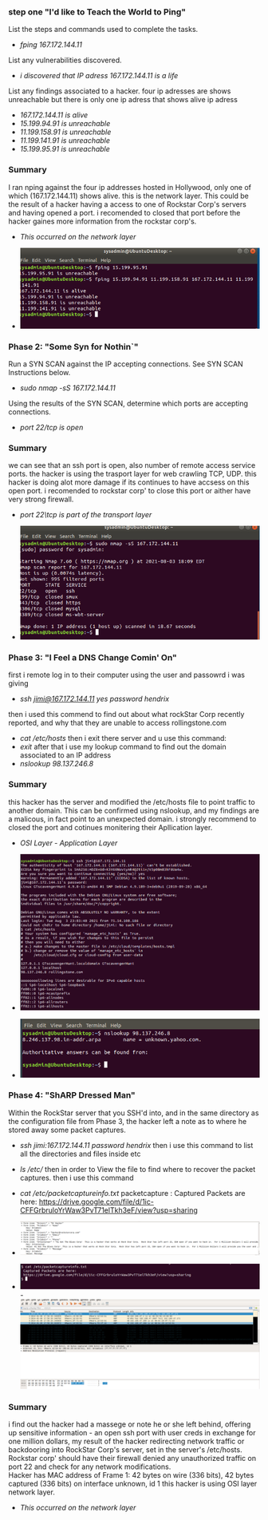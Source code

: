 ### step one "I'd like to Teach the World to Ping"

List the steps and commands used to complete the tasks.
- *fping  167.172.144.11* 

List any vulnerabilities discovered.
- *i discovered that IP adress 167.172.144.11 is a life*

List any findings associated to a hacker.
four ip adresses are shows unreachable but there is only one ip adress that shows alive ip adress
- *167.172.144.11 is alive*
- *15.199.94.91 is unreachable*
- *11.199.158.91 is unreachable*
- *11.199.141.91 is unreachable*
- *15.199.95.91 is unreachable*
### Summary

I ran nping against the four ip addresses hosted in Hollywood, only one of which (167.172.144.11) shows alive. this is the network layer. This could be the result of a hacker having a access to one of Rockstar Corp's servers and having opened a port. i recomended to closed that port before the hacker gaines more information from the rockstar corp's.

- *This occurred on the network layer*

- *![using nping for th ip adresses](./Images/snap_1.PNG)*

### Phase 2:  "Some Syn for Nothin`"

Run a SYN SCAN against the IP accepting connections. See SYN SCAN Instructions below.
- *sudo nmap -sS 167.172.144.11*

Using the results of the SYN SCAN, determine which ports are accepting connections.

- *port 22/tcp is open*

### Summary

we can see that an ssh port is open, also number of remote access service ports. the hacker is using the trasport layer for web crawling TCP, UDP. this hacker is doing alot more damage if its continues to have accsess on this open port. i recomended to rockstar corp' to close this port or aither have very strong firewall.

- *port 22\tcp is part of the transport layer* 

- *![using nmap to see ports that open](./Images/snap_2.PNG)*

### Phase 3: "I Feel a DNS Change Comin' On"

first i remote log in to their computer using the user and passowrd i was giving

- *ssh jimi@167.172.144.11 yes password hendrix*

then i used this commend to find out about what rockStar Corp recently reported, and why that they are unable to access rollingstone.com 
- *cat /etc/hosts*
then i exit there server and u use this command:
- *exit*
after that i use my lookup command to find out the domain associated to an IP address
- *nslookup 98.137.246.8*
 
 ### Summary
 
 this hacker has the server and modified the /etc/hosts file to point traffic to another domain.  This can be confirmed using nslookup,  and my findings are a malicous, in fact point to an unexpected domain. i strongly recommend to closed the port and cotinues monitering their Apllication layer.

- *OSI Layer - Application Layer*

- *![ssh to jimi and etc/hosts](./Images/snap_4.PNG)*

- *![using command nslookup](./Images/snap_3.PNG)*

### Phase 4:  "ShARP Dressed Man"

Within the RockStar server that you SSH'd into, and in the same directory as the configuration file from Phase 3, the hacker left a note as to where he stored away some packet captures.
- *ssh jimi:167.172.144.11 password hendrix*
then i use this command to list all the directories and files inside etc
- *ls /etc/*
then in order to View the file to find where to recover the packet captures.
then i use this command 
- *cat /etc/packetcaptureinfo.txt*
packetcapture :
Captured Packets are here:
https://drive.google.com/file/d/1ic-CFFGrbruloYrWaw3PvT71elTkh3eF/view?usp=sharing

- *![hacker massege](./Images/snap_7.PNG)* 

- *![packetcapture](./Images/snap_5.PNG)*                                     - *![wireshark to reed the capturefile](./Images/snap_6.PNG)*

### Summary

i find out the hacker had a massege or note he or she left behind, offering up sensitive information - an open ssh port with user creds in exchange for one million dollars,
my result of the hacker redirecting network traffic or backdooring into RockStar Corp's server, set in the server's /etc/hosts. Rockstar corp' should have their firewall denied any unauthorized traffic on port 22 and check for any network modifications.  
Hacker has MAC address of Frame 1: 42 bytes on wire (336 bits), 42 bytes captured (336 bits) on interface unknown, id 1
this hacker is using OSI layer network layer. 

- *This occurred on the network layer*
